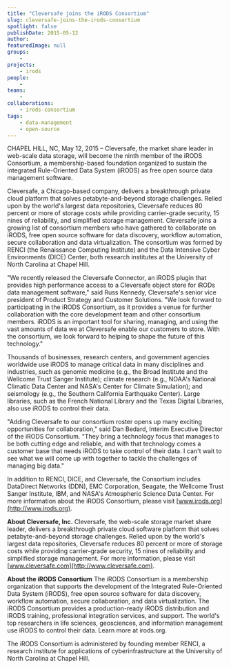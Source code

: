 ```yaml
---
title: "Cleversafe joins the iRODS Consortium"
slug: cleversafe-joins-the-irods-consortium
spotlight: false
publishDate: 2015-05-12
author:
featuredImage: null
groups:
    - 
projects:
    - irods
people:
    - 
teams: 
    - 
collaborations:
    - irods-consortium
tags:
    - data-management
    - open-source
---
```

CHAPEL HILL, NC, May 12, 2015 – Cleversafe, the market share leader in web-scale data storage, will become the ninth member of the iRODS Consortium, a membership-based foundation organized to sustain the integrated Rule-Oriented Data System (iRODS) as free open source data management software.

Cleversafe, a Chicago-based company, delivers a breakthrough private cloud platform that solves petabyte-and-beyond storage challenges. Relied upon by the world's largest data repositories, Cleversafe reduces 80 percent or more of storage costs while providing carrier-grade security, 15 nines of reliability, and simplified storage management. Cleversafe joins a growing list of consortium members who have gathered to collaborate on iRODS, free open source software for data discovery, workflow automation, secure collaboration and data virtualization. The consortium was formed by RENCI (the Renaissance Computing Institute) and the Data Intensive Cyber Environments (DICE) Center, both research institutes at the University of North Carolina at Chapel Hill.

"We recently released the Cleversafe Connector, an iRODS plugin that provides high performance access to a Cleversafe object store for iRODs data management software," said Russ Kennedy, Cleversafe's senior vice president of Product Strategy and Customer Solutions. "We look forward to participating in the iRODS Consortium, as it provides a venue for further collaboration with the core development team and other consortium members. iRODS is an important tool for sharing, managing, and using the vast amounts of data we at Cleversafe enable our customers to store. With the consortium, we look forward to helping to shape the future of this technology."

Thousands of businesses, research centers, and government agencies worldwide use iRODS to manage critical data in many disciplines and industries, such as genomic medicine (e.g., the Broad Institute and the Wellcome Trust Sanger Institute); climate research (e.g., NOAA's National Climatic Data Center and NASA's Center for Climate Simulation); and seismology (e.g., the Southern California Earthquake Center). Large libraries, such as the French National Library and the Texas Digital Libraries, also use iRODS to control their data.

"Adding Cleversafe to our consortium roster opens up many exciting opportunities for collaboration," said Dan Bedard, Interim Executive Director of the iRODS Consortium. "They bring a technology focus that manages to be both cutting edge and reliable, and with that technology comes a customer base that needs iRODS to take control of their data. I can't wait to see what we will come up with together to tackle the challenges of managing big data."

In addition to RENCI, DICE, and Cleversafe, the Consortium includes DataDirect Networks (DDN), EMC Corporation, Seagate, the Wellcome Trust Sanger Institute, IBM, and NASA's Atmospheric Science Data Center. For more information about the iRODS Consortium, please visit [www.irods.org](http://www.irods.org).

**About Cleversafe, Inc.**
Cleversafe, the web-scale storage market share leader, delivers a breakthrough private cloud software platform that solves petabyte-and-beyond storage challenges. Relied upon by the world's largest data repositories, Cleversafe reduces 80 percent or more of storage costs while providing carrier-grade security, 15 nines of reliability and simplified storage management. For more information, please visit [www.cleversafe.com](http://www.cleversafe.com).

**About the iRODS Consortium**
The iRODS Consortium is a membership organization that supports the development of the Integrated Rule-Oriented Data System (iRODS), free open source software for data discovery, workflow automation, secure collaboration, and data virtualization. The iRODS Consortium provides a production-ready iRODS distribution and iRODS training, professional integration services, and support. The world's top researchers in life sciences, geosciences, and information management use iRODS to control their data. Learn more at irods.org.

The iRODS Consortium is administered by founding member RENCI, a research institute for applications of cyberinfrastructure at the University of North Carolina at Chapel Hill.
